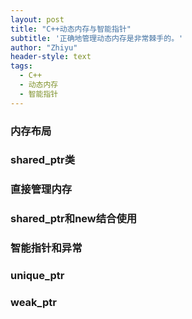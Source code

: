 ```yaml
---
layout: post
title: "C++动态内存与智能指针"
subtitle: '正确地管理动态内存是非常棘手的。'
author: "Zhiyu"
header-style: text
tags:
  - C++
  - 动态内存
  - 智能指针
---
```


### 内存布局
### shared_ptr类
### 直接管理内存
### shared_ptr和new结合使用
### 智能指针和异常
### unique_ptr
### weak_ptr



